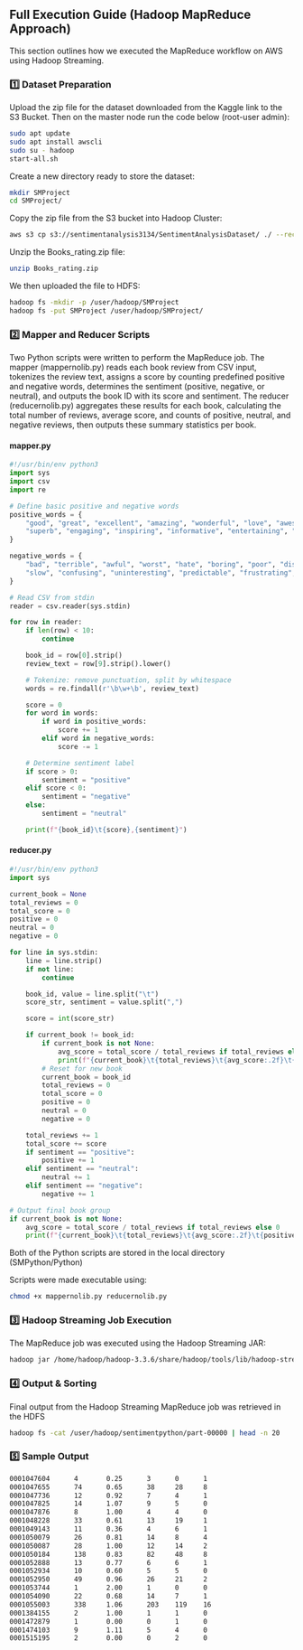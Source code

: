 ## Full Execution Guide (Hadoop MapReduce Approach)
This section outlines how we executed the MapReduce workflow on AWS using Hadoop Streaming.

### 1️⃣ Dataset Preparation
Upload the zip file for the dataset downloaded from the Kaggle link to the S3 Bucket.
Then on the master node run the code below (root-user admin):

```bash
sudo apt update
sudo apt install awscli
sudo su - hadoop
start-all.sh
```
Create a new directory ready to store the dataset:

```bash
mkdir SMProject
cd SMProject/
```
Copy the zip file from the S3 bucket into Hadoop Cluster:
```bash
aws s3 cp s3://sentimentanalysis3134/SentimentAnalysisDataset/ ./ --recursive
```

Unzip the Books_rating.zip file:
```bash
unzip Books_rating.zip
```

We then uploaded the file to HDFS:
```bash
hadoop fs -mkdir -p /user/hadoop/SMProject
hadoop fs -put SMProject /user/hadoop/SMProject/
```
### 2️⃣  Mapper and Reducer Scripts

Two Python scripts were written to perform the MapReduce job. The mapper (mappernolib.py) reads each book review from CSV input, tokenizes the review text, assigns a score by counting predefined positive and negative words, determines the sentiment (positive, negative, or neutral), and outputs the book ID with its score and sentiment. The reducer (reducernolib.py) aggregates these results for each book, calculating the total number of reviews, average score, and counts of positive, neutral, and negative reviews, then outputs these summary statistics per book.

#### mapper.py
```python
#!/usr/bin/env python3
import sys
import csv
import re

# Define basic positive and negative words
positive_words = {
    "good", "great", "excellent", "amazing", "wonderful", "love", "awesome", "fantastic",
    "superb", "engaging", "inspiring", "informative", "entertaining", "brilliant", "touching"
}

negative_words = {
    "bad", "terrible", "awful", "worst", "hate", "boring", "poor", "disappointing",
    "slow", "confusing", "uninteresting", "predictable", "frustrating", "overrated", "annoying"
}

# Read CSV from stdin
reader = csv.reader(sys.stdin)

for row in reader:
    if len(row) < 10:
        continue

    book_id = row[0].strip()
    review_text = row[9].strip().lower()

    # Tokenize: remove punctuation, split by whitespace
    words = re.findall(r'\b\w+\b', review_text)

    score = 0
    for word in words:
        if word in positive_words:
            score += 1
        elif word in negative_words:
            score -= 1

    # Determine sentiment label
    if score > 0:
        sentiment = "positive"
    elif score < 0:
        sentiment = "negative"
    else:
        sentiment = "neutral"

    print(f"{book_id}\t{score},{sentiment}")
```
#### reducer.py
```python
#!/usr/bin/env python3
import sys

current_book = None
total_reviews = 0
total_score = 0
positive = 0
neutral = 0
negative = 0

for line in sys.stdin:
    line = line.strip()
    if not line:
        continue

    book_id, value = line.split("\t")
    score_str, sentiment = value.split(",")

    score = int(score_str)

    if current_book != book_id:
        if current_book is not None:
            avg_score = total_score / total_reviews if total_reviews else 0
            print(f"{current_book}\t{total_reviews}\t{avg_score:.2f}\t{positive}\t{neutral}\t{negative}")
        # Reset for new book
        current_book = book_id
        total_reviews = 0
        total_score = 0
        positive = 0
        neutral = 0
        negative = 0

    total_reviews += 1
    total_score += score
    if sentiment == "positive":
        positive += 1
    elif sentiment == "neutral":
        neutral += 1
    elif sentiment == "negative":
        negative += 1

# Output final book group
if current_book is not None:
    avg_score = total_score / total_reviews if total_reviews else 0
    print(f"{current_book}\t{total_reviews}\t{avg_score:.2f}\t{positive}\t{neutral}\t{negative}")
```

Both of the Python scripts are stored in the local directory (SMPython/Python)

Scripts were made executable using:
```bash
chmod +x mappernolib.py reducernolib.py
```
### 3️⃣ Hadoop Streaming Job Execution
The MapReduce job was executed using the Hadoop Streaming JAR:
```bash
hadoop jar /home/hadoop/hadoop-3.3.6/share/hadoop/tools/lib/hadoop-streaming-3.3.6.jar -input /user/hadoop/SMProject/Books_rating.csv -output sentimentpython -file SMPython/Python/mappernolib.py -file SMPython/Python/reducernolib.py -mapper SMPython/Python/mappernolib.py -reducer SMPython/Python/reducernolib.py
```

### 4️⃣ Output & Sorting
Final output from the Hadoop Streaming MapReduce job was retrieved in the HDFS
```bash
hadoop fs -cat /user/hadoop/sentimentpython/part-00000 | head -n 20
```
### 5️⃣ Sample Output
```bash
0001047604      4       0.25      3      0      1   
0001047655      74      0.65      38     28     8
0001047736      12      0.92      7      4      1
0001047825      14      1.07      9      5      0
0001047876      8       1.00      4      4      0
0001048228      33      0.61      13     19     1
0001049143      11      0.36      4      6      1
0001050079      26      0.81      14     8      4
0001050087      28      1.00      12     14     2
0001050184      138     0.83      82     48     8
0001052888      13      0.77      6      6      1
0001052934      10      0.60      5      5      0
0001052950      49      0.96      26     21     2 
0001053744      1       2.00      1      0      0
0001054090      22      0.68      14     7      1
0001055003      338     1.06      203    119    16
0001384155      2       1.00      1      1      0
0001472879      1       0.00      0      1      0
0001474103      9       1.11      5      4      0
0001515195      2       0.00      0      2      0

